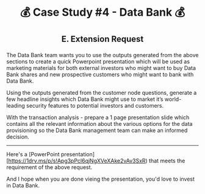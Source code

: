 # <p align="center" style="margin-top: 0px;">💰 Case Study #4 - Data Bank 💰
## <p align="center"> E. Extension Request

The Data Bank team wants you to use the outputs generated from the above sections to create a quick Powerpoint presentation which will be used as marketing materials for both external investors who might want to buy Data Bank shares and new prospective customers who might want to bank with Data Bank.

Using the outputs generated from the customer node questions, generate a few headline insights which Data Bank might use to market it’s world-leading security features to potential investors and customers.

With the transaction analysis - prepare a 1 page presentation slide which contains all the relevant information about the various options for the data provisioning so the Data Bank management team can make an informed decision.

---

Here's a [PowerPoint presentation][https://1drv.ms/p/s!Apg3pPcl6qjNgXVeXAke2vAv3SxR) that meets the requirement of the above request. 

And I hope when you are done vieing the presentation, you'd love to invest in Data Bank.
